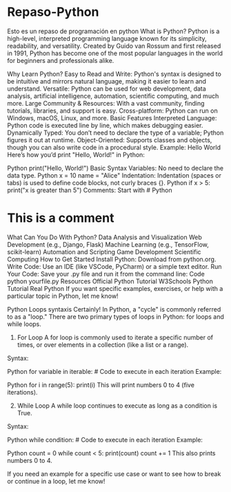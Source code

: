 # Repaso-Python
Esto es un repaso de programación en python
What is Python?
Python is a high-level, interpreted programming language known for its simplicity, readability, and versatility. Created by Guido van Rossum and first released in 1991, Python has become one of the most popular languages in the world for beginners and professionals alike.

Why Learn Python?
Easy to Read and Write: Python's syntax is designed to be intuitive and mirrors natural language, making it easier to learn and understand.
Versatile: Python can be used for web development, data analysis, artificial intelligence, automation, scientific computing, and much more.
Large Community & Resources: With a vast community, finding tutorials, libraries, and support is easy.
Cross-platform: Python can run on Windows, macOS, Linux, and more.
Basic Features
Interpreted Language: Python code is executed line by line, which makes debugging easier.
Dynamically Typed: You don’t need to declare the type of a variable; Python figures it out at runtime.
Object-Oriented: Supports classes and objects, though you can also write code in a procedural style.
Example: Hello World
Here’s how you’d print "Hello, World!" in Python:

Python
print("Hello, World!")
Basic Syntax
Variables: No need to declare the data type.
Python
x = 10
name = "Alice"
Indentation: Indentation (spaces or tabs) is used to define code blocks, not curly braces {}.
Python
if x > 5:
    print("x is greater than 5")
Comments: Start with #
Python
# This is a comment
What Can You Do With Python?
Data Analysis and Visualization
Web Development (e.g., Django, Flask)
Machine Learning (e.g., TensorFlow, scikit-learn)
Automation and Scripting
Game Development
Scientific Computing
How to Get Started
Install Python: Download from python.org.
Write Code: Use an IDE (like VSCode, PyCharm) or a simple text editor.
Run Your Code: Save your .py file and run it from the command line:
Code
python yourfile.py
Resources
Official Python Tutorial
W3Schools Python Tutorial
Real Python
If you want specific examples, exercises, or help with a particular topic in Python, let me know!

Python Loops syntaxis
Certainly! In Python, a "cycle" is commonly referred to as a "loop." There are two primary types of loops in Python: for loops and while loops.

1. For Loop
A for loop is commonly used to iterate a specific number of times, or over elements in a collection (like a list or a range).

Syntax:

Python
for variable in iterable:
    # Code to execute in each iteration
Example:

Python
for i in range(5):
    print(i)
This will print numbers 0 to 4 (five iterations).

2. While Loop
A while loop continues to execute as long as a condition is True.

Syntax:

Python
while condition:
    # Code to execute in each iteration
Example:

Python
count = 0
while count < 5:
    print(count)
    count += 1
This also prints numbers 0 to 4.

If you need an example for a specific use case or want to see how to break or continue in a loop, let me know!
